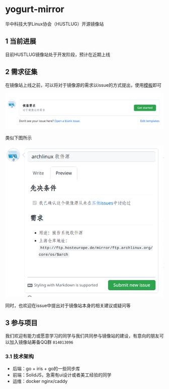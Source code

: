 # yogurt-mirror

华中科技大学Linux协会（HUSTLUG）开源镜像站

## 1 当前进展
目前HUSTLUG镜像站处于开发阶段，预计在近期上线
## 2 需求征集
在镜像站上线之前，可以将对于镜像源的需求以issue的方式提出，使用[模板](https://github.com/HUSTLUG/yogurt-mirror/issues/new?assignees=&labels=Mirror+Request&template=mirror_request.yaml&title=%5B%E9%95%9C%E5%83%8F%E9%9C%80%E6%B1%82%5D+)即可

![](./pictures/mirror_request.png)

类似下图所示

![](./pictures/mirror_request_example.png)

同时，也欢迎在issue中提出对于镜像站本身的相关建议或疑问等
## 3 参与项目
我们欢迎有能力或愿意学习的同学与我们共同参与镜像站的建设，有意向的朋友可以加入镜像站筹备QQ群 `814013096`
### 3.1 技术架构
+ 后端：go + iris + go的一些同步库
+ 前端：SolidJS，急需有ui设计或者美工经验的同学
+ 运维：docker nginx/caddy


